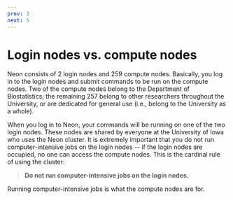 ```yaml
---
prev: 3
next: 5
---
```


# Login nodes vs. compute nodes

Neon consists of 2 login nodes and 259 compute nodes.  Basically, you log in to
the login nodes and submit commands to be run on the compute nodes.  Two of
the compute nodes belong to the Department of Biostatistics; the remaining 257
belong to other researchers throughout the University, or are dedicated for
general use (i.e., belong to the University as a whole).

When you log in to Neon, your commands will be running on one of the two login
nodes.  These nodes are shared by everyone at the University of Iowa who uses
the Neon cluster.  It is extremely important that you do not run
computer-intensive jobs on the login nodes -- if the login nodes are occupied,
no one can access the compute nodes.  This is the cardinal rule of using the cluster:

<blockquote class="blockquote">
<b>Do not run computer-intensive jobs on the login nodes.</b>
</blockquote>

Running computer-intensive jobs is what the compute nodes are for.
